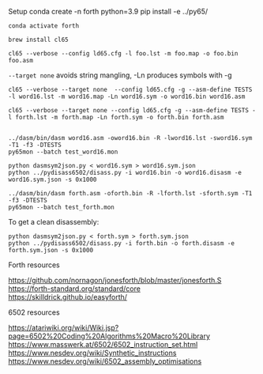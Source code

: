 
Setup
    conda create -n forth python=3.9
    pip install -e ../py65/


    conda activate forth

    brew install cl65

    cl65 --verbose --config ld65.cfg -l foo.lst -m foo.map -o foo.bin foo.asm

`--target none` avoids string mangling, -Ln produces symbols with -g

    cl65 --verbose --target none  --config ld65.cfg -g --asm-define TESTS -l word16.lst -m word16.map -Ln word16.sym -o word16.bin word16.asm

    cl65 --verbose --target none --config ld65.cfg -g --asm-define TESTS -l forth.lst -m forth.map -Ln forth.sym -o forth.bin forth.asm


    ../dasm/bin/dasm word16.asm -oword16.bin -R -lword16.lst -sword16.sym -T1 -f3 -DTESTS
    py65mon --batch test_word16.mon

    python dasmsym2json.py < word16.sym > word16.sym.json
    python ../pydisass6502/disass.py -i word16.bin -o word16.disasm -e word16.sym.json -s 0x1000

    ../dasm/bin/dasm forth.asm -oforth.bin -R -lforth.lst -sforth.sym -T1 -f3 -DTESTS
    py65mon --batch test_forth.mon

To get a clean disassembly:

    python dasmsym2json.py < forth.sym > forth.sym.json
    python ../pydisass6502/disass.py -i forth.bin -o forth.disasm -e forth.sym.json -s 0x1000


Forth resources

https://github.com/nornagon/jonesforth/blob/master/jonesforth.S
https://forth-standard.org/standard/core
https://skilldrick.github.io/easyforth/


6502 resources

https://atariwiki.org/wiki/Wiki.jsp?page=6502%20Coding%20Algorithms%20Macro%20Library
https://www.masswerk.at/6502/6502_instruction_set.html
https://www.nesdev.org/wiki/Synthetic_instructions
https://www.nesdev.org/wiki/6502_assembly_optimisations